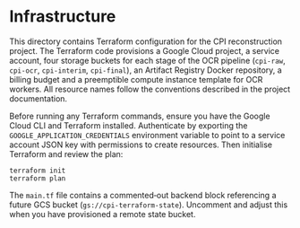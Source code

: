 # Infrastructure

This directory contains Terraform configuration for the CPI reconstruction project. The Terraform code provisions a Google Cloud project, a service account, four storage buckets for each stage of the OCR pipeline (`cpi-raw`, `cpi-ocr`, `cpi-interim`, `cpi-final`), an Artifact Registry Docker repository, a billing budget and a preemptible compute instance template for OCR workers. All resource names follow the conventions described in the project documentation.

Before running any Terraform commands, ensure you have the Google Cloud CLI and Terraform installed. Authenticate by exporting the `GOOGLE_APPLICATION_CREDENTIALS` environment variable to point to a service account JSON key with permissions to create resources. Then initialise Terraform and review the plan:

```
terraform init
terraform plan
```

The `main.tf` file contains a commented‑out backend block referencing a future GCS bucket (`gs://cpi-terraform-state`). Uncomment and adjust this when you have provisioned a remote state bucket.

